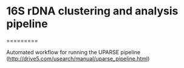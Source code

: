 # 16S rDNA clustering and analysis pipeline

=========

Automated workflow for running the UPARSE pipeline (http://drive5.com/usearch/manual/uparse_pipeline.html)

